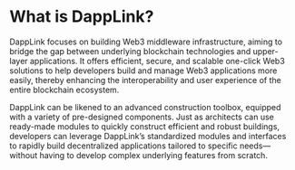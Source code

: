 # What is DappLink?

DappLink focuses on building Web3 middleware infrastructure, aiming to bridge the gap between underlying blockchain technologies and upper-layer applications. It offers efficient, secure, and scalable one-click Web3 solutions to help developers build and manage Web3 applications more easily, thereby enhancing the interoperability and user experience of the entire blockchain ecosystem.

DappLink can be likened to an advanced construction toolbox, equipped with a variety of pre-designed components. Just as architects can use ready-made modules to quickly construct efficient and robust buildings, developers can leverage DappLink’s standardized modules and interfaces to rapidly build decentralized applications tailored to specific needs—without having to develop complex underlying features from scratch.

